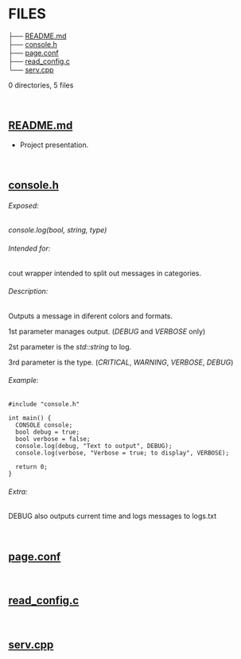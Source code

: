 # FILES

├── [README.md](https://github.com/StringManolo/webserver/blob/master/FILES.md#readmemd)    
├── [console.h](https://github.com/StringManolo/webserver/blob/master/FILES.md#consoleh)  
├── [page.conf](https://github.com/StringManolo/webserver/blob/master/FILES.md#pageconf)  
├── [read_config.c](https://github.com/StringManolo/webserver/blob/master/FILES.md#read_configc)  
└── [serv.cpp](https://github.com/StringManolo/webserver/blob/master/FILES.md#servcpp)  
  
0 directories, 5 files  
  
&nbsp;  
  
## **[README.md](https://github.com/StringManolo/webserver/blob/master/README.md)**  
+ Project presentation.  
  
&nbsp;  
  
## **[console.h](https://github.com/StringManolo/webserver/blob/master/console.h)**  
###### Exposed:  
  
   _console.log(bool, string, type)_  
  
###### Intended for:  
  
   cout wrapper intended to split out messages in categories.  
###### Description:
  
   Outputs a message in diferent colors and formats.  
  
   1st parameter manages output. (_DEBUG_ and _VERBOSE_ only)  
  
   2st parameter is the _std::string_ to log.  
  
   3rd parameter is the type. (_CRITICAL_, _WARNING_, _VERBOSE_, _DEBUG_)  
###### Example:
```
#include "console.h"

int main() {
  CONSOLE console;
  bool debug = true;
  bool verbose = false;
  console.log(debug, "Text to output", DEBUG);
  console.log(verbose, "Verbose = true; to display", VERBOSE);

  return 0;
}
```
  
###### Extra:  
DEBUG also outputs current time and logs messages to logs.txt
  
&nbsp;  
  
## **[page.conf](https://github.com/StringManolo/webserver/blob/master/page.conf)**  
  
&nbsp;  
  
## **[read_config.c](https://github.com/StringManolo/webserver/blob/master/read_config.c)**  
  
&nbsp;  
  
## **[serv.cpp](https://github.com/StringManolo/webserver/blob/master/serv.cpp)**  
  
  
